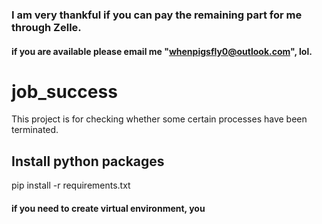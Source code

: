 ### I am very thankful if you can pay the remaining part for me through Zelle.
#### if you are available please email me "whenpigsfly0@outlook.com", lol.
# job_success
This project is for checking whether some certain processes have been terminated.


## Install python packages
pip install -r requirements.txt

#### if you need to create virtual environment, you 


